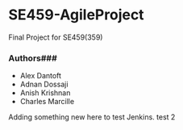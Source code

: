 # SE459-AgileProject
Final Project for SE459(359)

### Authors###
- Alex Dantoft
- Adnan Dossaji
- Anish Krishnan
- Charles Marcille

Adding something new here to test Jenkins. test 2
